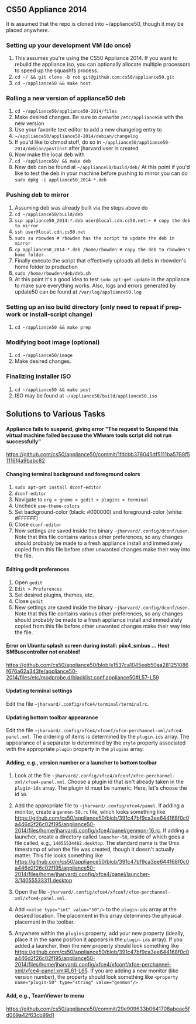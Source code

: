 ## CS50 Appliance 2014
It is assumed that the repo is cloned into ~/appliance50, though it may be placed anywhere.

### Setting up your development VM (do once)
1. This assumes you're using the CS50 Appliance 2014. If you want to rebuild the appliance iso, you can optionally allocate multiple processors to speed up the squashfs process.
2. `cd ~/ && git clone -b rob git@github.com:cs50/appliance50.git`
3. `cd ~/appliance50 && make host`

### Rolling a new version of appliance50 deb
1. `cd ~/appliance50/appliance50-2014/files`
2. Make desired changes. Be sure to ovewrite `/etc/appliance50` with the new version
3. Use your favorite text editor to add a new changelog entry to
4. `~/appliance50/appliance50-2014/debian/changelog`
5. If you'd like to chmod stuff, do so in `~/appliance50/appliance50-2014/debian/postinst` after jharvard user is created
6. Now make the local deb with
7. `cd ~/appliance50/ && make deb`
8. New deb can be found at `~/appliance50/build/deb/` At this point if you'd like to test the deb in your machine before pushing to mirror you can do `sudo dpkg -i appliance50_2014-*.deb`

### Pushing deb to mirror
1. Assuming deb was already built via the steps above do
2. `cd ~/appliance50/build/deb`
3. `scp appliance50_2014-*.deb user@local.cdn.cs50.net:~ # copy the deb to mirror`
4. `ssh user@local.cdn.cs50.net`
5. `sudo su rbowden # rbowden has the script to update the deb in mirror`
6. `cp appliance50_2014-*.deb /home/rbowden # copy the deb to rbowden's home folder`
7. Finally execute the script that effectively uploads all debs in rbowden's home folder to production
8. `sudo /home/rbowden/deb/deb.sh`
9. At this point it's a good idea to test `sudo apt-get update` in the appliance to make sure everything works. Also, logs and errors generated by update50 can be found at `/var/log/appliance50.log`

### Setting up an iso build directory (only need to repeat if prep-work or install-script change)
1. `cd ~/appliance50 && make prep`

### Modifying boot image (optional)
1. `cd ~/appliance50/image`
2. Make desired changes.

### Finalizing installer ISO
1. `cd ~/appliance50 && make post`
2. ISO may be found at `~/appliance50/build/appliance50.iso`

## Solutions to Various Tasks

#### Appliance fails to suspend, giving error "The request to Suspend this virtual machine failed because the VMware tools script did not run successfully"
https://github.com/cs50/appliance50/commit/1fdcbb378045df5111ba5788f51116f4a9babc82

#### Changing terminal background and foreground colors
1. `sudo apt-get install dconf-editor`
2. `dconf-editor`
3. Navigate to `org > gnome > gedit > plugins > terminal`
4. Uncheck `use-theme-colors`
5. Set background-color (black: #000000) and foreground-color (white: #FFFFFF)
6. Close `dconf-editor`
7. New settings are saved inside the binary `~jharvard/.config/dconf/user`. Note that this file contains various other
preferences, so any changes should probably be made to a fresh appliance install and immediately copied from this file
before other unwanted changes make their way into the file.

#### Editing gedit preferences
1. Open `gedit`
2. `Edit > Preferences`
3. Set desired plugins, themes, etc.
4. Close `gedit`
5. New settings are saved inside the binary `~jharvard/.config/dconf/user`. Note that this file contains various other
preferences, so any changes should probably be made to a fresh appliance install and immediately copied from this file
before other unwanted changes make their way into the file.

#### Error on Ubuntu splash screen during install: piix4\_smbus ... Host SMBuscontroller not enabled!
https://github.com/cs50/appliance50/blob/e1537ca1045eeb50aa281251086f676a62a343fe/appliance50-2014/files/etc/modprobe.d/blacklist.conf.appliance50#L57-L59

#### Updating terminal settings
Edit the file `~jharvard/.config/xfce4/terminal/terminalrc`.

#### Updating bottom toolbar appearance
Edit the file
`~jharvard/.config/xfce4/xfconf/xfce-perchannel-xml/xfce4-panel.xml`. The
ordering of items is determined by the `plugin-ids` array. The appearance of a
separator is determined by the `style` property associated with the appropriate
`plugin` property in the `plugins` array.

#### Adding, e.g., version number or a launcher to bottom toolbar
1. Look at the file
`~jharvard/.config/xfce4/xfconf/xfce-perchannel-xml/xfce4-panel.xml`. Choose a
plugin id that isn't already taken in the `plugin-ids` array. The plugin id must
be numeric. Here, let's choose the id `50`.

2. Add the appropriate file to `~jharvard/.config/xfce4/panel`. If adding a
monitor, create a `genmon-50.rc` file, which looks something like
https://github.com/cs50/appliance50/blob/391c47bf9ca3ee644168f0c0a446d2f26c02f195/appliance50-2014/files/home/jharvard/.config/xfce4/panel/genmon-16.rc.
If adding a launcher, create a directory called `launcher-50`, inside of which
goes a file called, e.g., `14055534482.desktop`. The standard name is the Unix
timestamp of when the file was created, though it doesn't actually matter. This
file looks something like
https://github.com/cs50/appliance50/blob/391c47bf9ca3ee644168f0c0a446d2f26c02f195/appliance50-2014/files/home/jharvard/.config/xfce4/panel/launcher-3/14055533311.desktop

3. Open the file `~jharvard/.config/xfce4/xfconf/xfce-perchannel-xml/xfce4-panel.xml`.
4. Add `<value type="int" value="50"/>` to the `plugin-ids` array at the desired location. The placement in this array determines the physical placement in the toolbar.
5. Anywhere within the `plugins` property, add your new property (ideally, place
it in the same position it appears in the `plugin-ids` array). If you added a
launcher, then the new property should look something like
https://github.com/cs50/appliance50/blob/391c47bf9ca3ee644168f0c0a446d2f26c02f195/appliance50-2014/files/home/jharvard/.config/xfce4/xfconf/xfce-perchannel-xml/xfce4-panel.xml#L61-L65.
If you are adding a new monitor (like version number), the property should look something like `<property name="plugin-50" type="string" value="genmon"/>`

#### Add, e.g., TeamViewer to menu
https://github.com/cs50/appliance50/commit/29e909633b0641708abeae5fd069a42f63cb99d1
